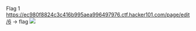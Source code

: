Flag 1
https://ec980f8824c3c416b995aea996497976.ctf.hacker101.com/page/edit/6 -> flag
![](../images/1.png)

